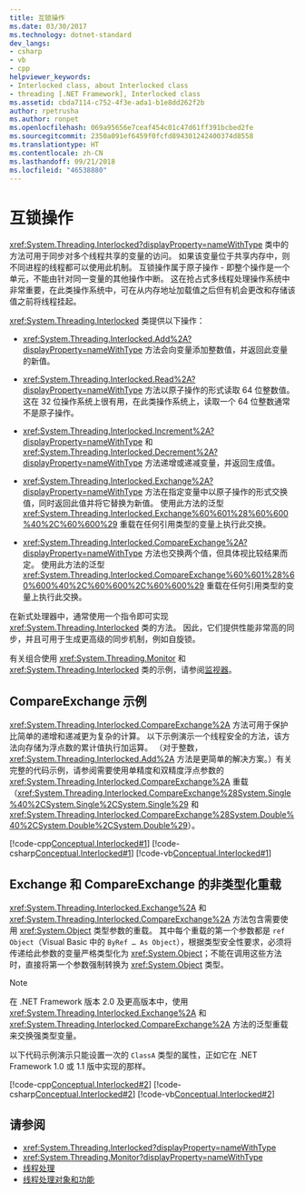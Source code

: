 ```yaml
---
title: 互锁操作
ms.date: 03/30/2017
ms.technology: dotnet-standard
dev_langs:
- csharp
- vb
- cpp
helpviewer_keywords:
- Interlocked class, about Interlocked class
- threading [.NET Framework], Interlocked class
ms.assetid: cbda7114-c752-4f3e-ada1-b1e8dd262f2b
author: rpetrusha
ms.author: ronpet
ms.openlocfilehash: 069a95656e7ceaf454c01c47d61ff391bcbed2fe
ms.sourcegitcommit: 2350a091ef6459f0fcfd894301242400374d8558
ms.translationtype: HT
ms.contentlocale: zh-CN
ms.lasthandoff: 09/21/2018
ms.locfileid: "46538880"
---
```

# <a name="interlocked-operations"></a>互锁操作

<xref:System.Threading.Interlocked?displayProperty=nameWithType> 类中的方法可用于同步对多个线程共享的变量的访问。 如果该变量位于共享内存中，则不同进程的线程都可以使用此机制。 互锁操作属于原子操作 - 即整个操作是一个单元，不能由针对同一变量的其他操作中断。 这在抢占式多线程处理操作系统中非常重要，在此类操作系统中，可在从内存地址加载值之后但有机会更改和存储该值之前将线程挂起。  
  
 <xref:System.Threading.Interlocked> 类提供以下操作：  
  
-   <xref:System.Threading.Interlocked.Add%2A?displayProperty=nameWithType> 方法会向变量添加整数值，并返回此变量的新值。  
  
-   <xref:System.Threading.Interlocked.Read%2A?displayProperty=nameWithType> 方法以原子操作的形式读取 64 位整数值。 这在 32 位操作系统上很有用，在此类操作系统上，读取一个 64 位整数通常不是原子操作。  
  
-   <xref:System.Threading.Interlocked.Increment%2A?displayProperty=nameWithType> 和 <xref:System.Threading.Interlocked.Decrement%2A?displayProperty=nameWithType> 方法递增或递减变量，并返回生成值。  
  
-   <xref:System.Threading.Interlocked.Exchange%2A?displayProperty=nameWithType> 方法在指定变量中以原子操作的形式交换值，同时返回此值并将它替换为新值。 使用此方法的泛型 <xref:System.Threading.Interlocked.Exchange%60%601%28%60%600%40%2C%60%600%29> 重载在任何引用类型的变量上执行此交换。  
  
-   <xref:System.Threading.Interlocked.CompareExchange%2A?displayProperty=nameWithType> 方法也交换两个值，但具体视比较结果而定。 使用此方法的泛型 <xref:System.Threading.Interlocked.CompareExchange%60%601%28%60%600%40%2C%60%600%2C%60%600%29> 重载在任何引用类型的变量上执行此交换。  
  
 在新式处理器中，通常使用一个指令即可实现 <xref:System.Threading.Interlocked> 类的方法。 因此，它们提供性能非常高的同步，并且可用于生成更高级的同步机制，例如自旋锁。  
  
 有关组合使用 <xref:System.Threading.Monitor> 和 <xref:System.Threading.Interlocked> 类的示例，请参阅[监视器](https://msdn.microsoft.com/library/33fe4aef-b44b-42fd-9e72-c908e39e75db)。  
  
## <a name="compareexchange-example"></a>CompareExchange 示例

 <xref:System.Threading.Interlocked.CompareExchange%2A> 方法可用于保护比简单的递增和递减更为复杂的计算。 以下示例演示一个线程安全的方法，该方法向存储为浮点数的累计值执行加运算。 （对于整数，<xref:System.Threading.Interlocked.Add%2A> 方法是更简单的解决方案。）有关完整的代码示例，请参阅需要使用单精度和双精度浮点参数的 <xref:System.Threading.Interlocked.CompareExchange%2A> 重载（<xref:System.Threading.Interlocked.CompareExchange%28System.Single%40%2CSystem.Single%2CSystem.Single%29> 和 <xref:System.Threading.Interlocked.CompareExchange%28System.Double%40%2CSystem.Double%2CSystem.Double%29>）。  
  
 [!code-cpp[Conceptual.Interlocked#1](../../../samples/snippets/cpp/VS_Snippets_CLR/conceptual.interlocked/cpp/source1.cpp#1)]
 [!code-csharp[Conceptual.Interlocked#1](../../../samples/snippets/csharp/VS_Snippets_CLR/conceptual.interlocked/cs/source1.cs#1)]
 [!code-vb[Conceptual.Interlocked#1](../../../samples/snippets/visualbasic/VS_Snippets_CLR/conceptual.interlocked/vb/source1.vb#1)]  
  
## <a name="untyped-overloads-of-exchange-and-compareexchange"></a>Exchange 和 CompareExchange 的非类型化重载

 <xref:System.Threading.Interlocked.Exchange%2A> 和 <xref:System.Threading.Interlocked.CompareExchange%2A> 方法包含需要使用 <xref:System.Object> 类型参数的重载。 其中每个重载的第一个参数都是 `ref Object`（Visual Basic 中的 `ByRef … As Object`），根据类型安全性要求，必须将传递给此参数的变量严格类型化为 <xref:System.Object>；不能在调用这些方法时，直接将第一个参数强制转换为 <xref:System.Object> 类型。  
  
> [!NOTE]
>  在 .NET Framework 版本 2.0 及更高版本中，使用 <xref:System.Threading.Interlocked.Exchange%2A> 和 <xref:System.Threading.Interlocked.CompareExchange%2A> 方法的泛型重载来交换强类型变量。  
  
 以下代码示例演示只能设置一次的 `ClassA` 类型的属性，正如它在 .NET Framework 1.0 或 1.1 版中实现的那样。  
  
 [!code-cpp[Conceptual.Interlocked#2](../../../samples/snippets/cpp/VS_Snippets_CLR/conceptual.interlocked/cpp/source2.cpp#2)]
 [!code-csharp[Conceptual.Interlocked#2](../../../samples/snippets/csharp/VS_Snippets_CLR/conceptual.interlocked/cs/source2.cs#2)]
 [!code-vb[Conceptual.Interlocked#2](../../../samples/snippets/visualbasic/VS_Snippets_CLR/conceptual.interlocked/vb/source2.vb#2)]  
  
## <a name="see-also"></a>请参阅

- <xref:System.Threading.Interlocked?displayProperty=nameWithType>  
- <xref:System.Threading.Monitor?displayProperty=nameWithType>  
- [线程处理](index.md)  
- [线程处理对象和功能](threading-objects-and-features.md)
